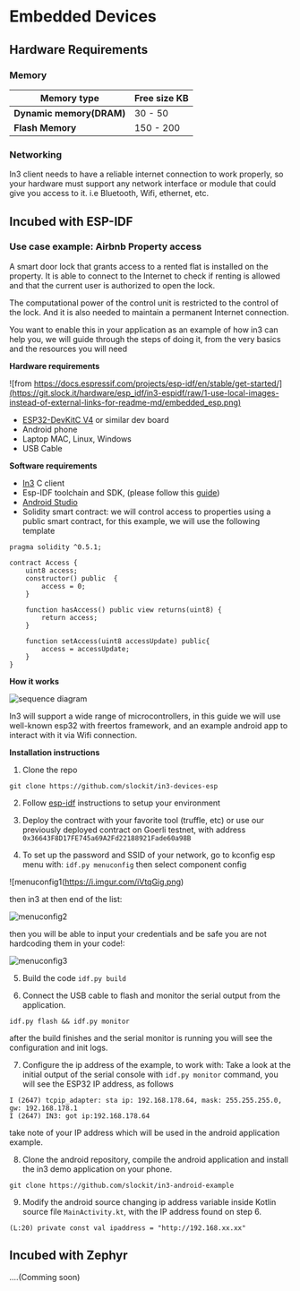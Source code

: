 # Embedded Devices


## Hardware Requirements
### Memory 


| Memory type                 | Free size KB |
| ------------------------ | -------- |
| **Dynamic memory(DRAM)** | 30 - 50   |
| **Flash Memory**         | 150 - 200   |


### Networking
In3 client needs to have a reliable internet connection to work properly, so your hardware must support any network interface or module that could give you access to it. i.e  Bluetooth, Wifi, ethernet, etc.
        
## Incubed with ESP-IDF



### Use case example: Airbnb Property access

A smart door lock that grants access to a rented flat is installed on the property. It is able to connect to the Internet to check if renting is allowed and that the current user is authorized to open the lock.

The computational power of the control unit is restricted to the control of the lock. And it is also needed to maintain a permanent Internet connection.

You want to enable this in your application as an example of how in3 can help you, we will guide through the steps of doing it, from the very basics and the resources you will need 

**Hardware requirements**

![from https://docs.espressif.com/projects/esp-idf/en/stable/get-started/](https://git.slock.it/hardware/esp_idf/in3-espidf/raw/1-use-local-images-instead-of-external-links-for-readme-md/embedded_esp.png)


* [ESP32-DevKitC V4](https://docs.espressif.com/projects/esp-idf/en/latest/hw-reference/get-started-devkitc.html) or similar dev board
* Android phone
* Laptop MAC, Linux, Windows
* USB Cable 

**Software requirements** 

*  [In3](https://github.com/slockit/in3-c) C client
*  Esp-IDF toolchain and SDK, (please follow this [guide](https://docs.espressif.com/projects/esp-idf/en/stable/get-started/)) 
*  [Android Studio](https://developer.android.com/studio)
* Solidity smart contract:  we will control access to properties using a public smart contract, for this example, we will use the following template

```
pragma solidity ^0.5.1;

contract Access {
    uint8 access;
    constructor() public  {
        access = 0;
    }
    
    function hasAccess() public view returns(uint8) {
        return access;
    }
    
    function setAccess(uint8 accessUpdate) public{
        access = accessUpdate;
    }
}
```

**How it works**


![sequence diagram](https://i.imgur.com/l36Yobm.png)


In3 will support a wide range of microcontrollers, in this guide we will use well-known esp32 with freertos framework, and an example android app to interact with it via Wifi connection. 

**Installation instructions**
1. Clone the repo

`git clone https://github.com/slockit/in3-devices-esp `

2. Follow [esp-idf](https://docs.espressif.com/projects/esp-idf/en/stable/get-started/) instructions to setup your environment


3. Deploy the contract with your favorite tool (truffle, etc) or use our previously deployed contract on Goerli testnet, with address `0x36643F8D17FE745a69A2Fd22188921Fade60a98B`



4. To set up the password and SSID of your network, go to kconfig esp menu with: 
`idf.py menuconfig`
then select component config

![menuconfig1(https://i.imgur.com/iVtqGig.png)


then in3 at then end of the list:

![menuconfig2](https://i.imgur.com/uIPhf9l.png)


then you will be able to input your credentials and be safe you are not hardcoding them in your code!:

![menuconfig3](https://i.imgur.com/6AtcPFA.png)


5. Build the code
`idf.py build`

6. Connect the USB cable to flash and monitor the serial output from the application. 

`idf.py flash && idf.py monitor`

after the build finishes and the serial monitor is running you will see the configuration and init logs.

7. Configure the ip address of the example, to work with:
Take a look at the initial output of the serial console with `idf.py monitor` command, you will see the ESP32 IP address, as follows 

```
I (2647) tcpip_adapter: sta ip: 192.168.178.64, mask: 255.255.255.0, gw: 192.168.178.1
I (2647) IN3: got ip:192.168.178.64
```
take note of your IP address which will be used in the android application example. 

8. Clone the android repository, compile the android application and install the in3 demo application on your phone. 

`git clone https://github.com/slockit/in3-android-example`


9. Modify the android source changing ip address variable inside Kotlin source file `MainActivity.kt`, with the IP address found on step 6.

`(L:20) private const val ipaddress = "http://192.168.xx.xx"`



## Incubed with Zephyr

....(Comming soon)


